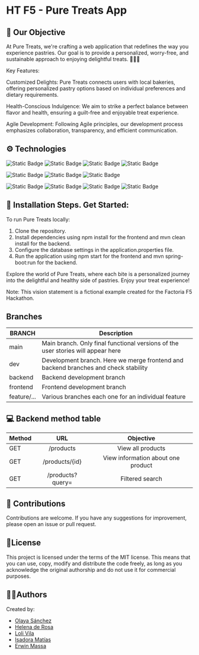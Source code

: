 # HT F5 - Pure Treats App

## 🎯 Our Objective

At Pure Treats, we're crafting a web application that redefines the way you experience pastries. Our goal is to provide a personalized, worry-free, and sustainable approach to enjoying delightful treats. 🥐🍪🍩

Key Features:

Customized Delights: Pure Treats connects users with local bakeries, offering personalized pastry options based on individual preferences and dietary requirements.

Health-Conscious Indulgence: We aim to strike a perfect balance between flavor and health, ensuring a guilt-free and enjoyable treat experience.

Agile Development: Following Agile principles, our development process emphasizes collaboration, transparency, and efficient communication.

## ⚙️ Technologies

![Static Badge](https://img.shields.io/badge/Java-v%2017-green)
![Static Badge](https://img.shields.io/badge/Spring-v%203.2.2-green?logo=spring)
![Static Badge](https://img.shields.io/badge/PostgreSQL-v%2042.7.1-green?logo=postgresql)
![Static Badge](https://img.shields.io/badge/React-v%208.2.43-green?logo=react)

![Static Badge](https://img.shields.io/badge/BackendDep-SpringWeb-blue)
![Static Badge](https://img.shields.io/badge/BackendDep-Spring%20Boot%20Dev%20Tools-blue)
![Static Badge](https://img.shields.io/badge/BackendDep-Maven-blue)


![Static Badge](https://img.shields.io/badge/FrontendDep-npm-red?logo=npm)
![Static Badge](https://img.shields.io/badge/FrontendDev-Vite%20v5.0.8-red?logo=vite)
![Static Badge](https://img.shields.io/badge/FrontendDep-Axios%20v.1.6.7-red?logo=axios)
![Static Badge](https://img.shields.io/badge/FrontendDep-MUI-red?logo=mui)


## 🚀 Installation Steps. Get Started:

To run Pure Treats locally:

1. Clone the repository.
2. Install dependencies using npm install for the frontend and mvn clean install for the backend.
3. Configure the database settings in the application.properties file.
4. Run the application using npm start for the frontend and mvn spring-boot:run for the backend.
   
Explore the world of Pure Treats, where each bite is a personalized journey into the delightful and healthy side of pastries. Enjoy your treat experience!

Note: This vision statement is a fictional example created for the Factoria F5 Hackathon.


## Branches

| BRANCH   | Description                                                                           |
| -------- | ------------------------------------------------------------------------------------- |
| main     | Main branch. Only final functional versions of the user stories will appear here |
| dev      | Development branch. Here we merge frontend and backend branches and check stability |
| backend  | Backend development branch 
| frontend | Frontend development branch                                             |
| feature/...  | Various branches each one for an individual feature                            |



## 💻 Backend method table

| Method  | URL | Objective |
| ------------- |:-------------:|:-------------:|
| GET    | /products     | View all products |
| GET    | /products/{id}     |View information about one product|
| GET   | /products?query=    |Filtered search|



## 🤝 Contributions

Contributions are welcome. If you have any suggestions for improvement, please open an issue or pull request.


## 📜License

This project is licensed under the terms of the MIT license. This means that you can use, copy, modify and distribute the code freely, as long as you acknowledge the original authorship and do not use it for commercial purposes.


## 👩‍💻Authors

Created by:
- [Olaya Sánchez](https://github.com/osaga-fu)
- [Helena de Rosa](https://github.com/HelenaDR84)
- [Loli Vila](https://github.com/Vila71)
- [Isadora Matías](https://github.com/IsadoraMatias)
- [Erwin Massa](https://github.com/Ermapla)


